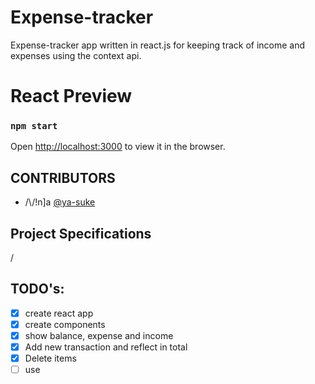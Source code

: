 # Expense-tracker
Expense-tracker app written in react.js for keeping track of income and expenses using the context api.

# React Preview
### `npm start`

Open [http://localhost:3000](http://localhost:3000) to view it in the browser.
       
## CONTRIBUTORS
* /\\/!n]a [@ya-suke](https://www.github.com/ya-suke "ninja's github") 


## Project Specifications
/
## TODO's:
- [x] create react app
- [x] create components
- [x] show balance, expense and income
- [x] Add new transaction and reflect in total
- [x] Delete items
- [ ] use 
